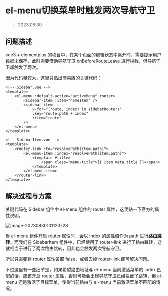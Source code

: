 # el-menu切换菜单时触发两次导航守卫

> 2023.08.30

## 问题描述

vue3 + elementplus 的项目中，在某个页面的编辑状态中离开时，需要提示用户数据未保存，此时需要借助导航守卫 onBeforeRouteLeave 进行拦截，但导航守卫却触发了两次。

因为代码量较大，这里只贴出简易版的关键代码：

```vue
<!-- Sidebar.vue -->
<template>
	<el-menu :default-active="activeMenu" router>
		<sidebar-item :item="homeItem" />
		<sidebar-item
			v-for="(route, index) in sidebarRouters"
			:key="route.path + index"
			:item="route"
		/>
	</el-menu>
</template>
```

```vue
<!-- SidebarItem.vue -->
<template>
	<router-link :to="resolvePath(item.path)">
		<el-menu-item :index="resolvePath(item.path)">
			<template #title>
				<span class="menu-title">{{ item.meta.title }}</span>
			</template>
		</el-menu-item>
	</router-link>
</template>
```

## 解决过程与方案

关键代码在 Sidebar 组件中 el-menu 组件的 router 属性，这里贴一下官方的属性说明。

![image-20230830101123728](https://penguinbucket.obs.cn-southwest-2.myhuaweicloud.com/img/202308301011878.png)

当 el-menu 组件开启 router 属性时，会以 index 的属性值作为 path 进行**路由跳转**。而我们在 SidebarItem 组件中，已经使用了 router-link 进行了路由跳转，这就相当于进行了两次路由跳转，因此也会触发两次导航守卫。

所以只需要将 router 属性设置 false，或者去掉 router-link 即可解决问题。

不过这里有一些细节是，如果希望路由地址与 el-menu 当前激活菜单的 index 匹配的话，应该开启 router 属性，否则可能会出现导航守卫已经拦截了跳转，但 el-menu 还是激活了目标菜单，使得当前路由与 el-menu 当前激活菜单不匹配的情况。